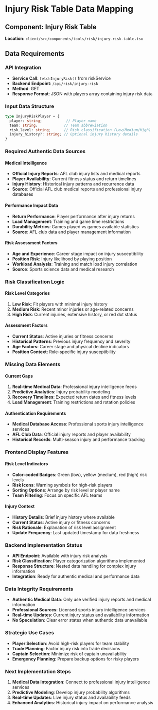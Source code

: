 # Injury Risk Table Data Mapping

## Component: Injury Risk Table
**Location**: `client/src/components/tools/risk/injury-risk-table.tsx`

## Data Requirements

### API Integration
- **Service Call**: `fetchInjuryRisk()` from riskService
- **Backend Endpoint**: `/api/risk/injury-risk`
- **Method**: GET
- **Response Format**: JSON with players array containing injury risk data

### Input Data Structure
```typescript
type InjuryRiskPlayer = {
  player: string;           // Player name
  team: string;            // Team abbreviation
  risk_level: string;      // Risk classification (Low/Medium/High)
  injury_history?: string; // Optional injury history details
}
```

### Required Authentic Data Sources

#### Medical Intelligence
- **Official Injury Reports**: AFL club injury lists and medical reports
- **Player Availability**: Current fitness status and return timelines
- **Injury History**: Historical injury patterns and recurrence data
- **Source**: Official AFL club medical reports and professional injury databases

#### Performance Impact Data
- **Return Performance**: Player performance after injury returns
- **Load Management**: Training and game time restrictions
- **Durability Metrics**: Games played vs games available statistics
- **Source**: AFL club data and player management information

#### Risk Assessment Factors
- **Age and Experience**: Career stage impact on injury susceptibility
- **Position Risk**: Injury likelihood by playing position
- **Workload Analysis**: Training and match load injury correlation
- **Source**: Sports science data and medical research

### Risk Classification Logic

#### Risk Level Categories
1. **Low Risk**: Fit players with minimal injury history
2. **Medium Risk**: Recent minor injuries or age-related concerns
3. **High Risk**: Current injuries, extensive history, or red dot status

#### Assessment Factors
- **Current Status**: Active injuries or fitness concerns
- **Historical Patterns**: Previous injury frequency and severity
- **Age Factors**: Career stage and physical decline indicators
- **Position Context**: Role-specific injury susceptibility

### Missing Data Elements

#### Current Gaps
1. **Real-time Medical Data**: Professional injury intelligence feeds
2. **Predictive Analytics**: Injury probability modeling
3. **Recovery Timelines**: Expected return dates and fitness levels
4. **Load Management**: Training restrictions and rotation policies

#### Authentication Requirements
- **Medical Database Access**: Professional sports injury intelligence services
- **AFL Club Data**: Official injury reports and player availability
- **Historical Records**: Multi-season injury and performance tracking

### Frontend Display Features

#### Risk Level Indicators
- **Color-coded Badges**: Green (low), yellow (medium), red (high) risk levels
- **Risk Icons**: Warning symbols for high-risk players
- **Sorting Options**: Arrange by risk level or player name
- **Team Filtering**: Focus on specific AFL teams

#### Injury Context
- **History Details**: Brief injury history where available
- **Current Status**: Active injury or fitness concerns
- **Risk Rationale**: Explanation of risk level assignment
- **Update Frequency**: Last updated timestamp for data freshness

### Backend Implementation Status
- **API Endpoint**: Available with injury risk analysis
- **Risk Classification**: Player categorization algorithms implemented
- **Response Structure**: Nested data handling for complex injury information
- **Integration**: Ready for authentic medical and performance data

### Data Integrity Requirements
- **Authentic Medical Data**: Only use verified injury reports and medical information
- **Professional Sources**: Licensed sports injury intelligence services
- **Real-time Updates**: Current injury status and availability information
- **No Speculation**: Clear error states when authentic data unavailable

### Strategic Use Cases
- **Player Selection**: Avoid high-risk players for team stability
- **Trade Planning**: Factor injury risk into trade decisions
- **Captain Selection**: Minimize risk of captain unavailability
- **Emergency Planning**: Prepare backup options for risky players

### Next Implementation Steps
1. **Medical Data Integration**: Connect to professional injury intelligence services
2. **Predictive Modeling**: Develop injury probability algorithms
3. **Real-time Updates**: Live injury status and availability feeds
4. **Enhanced Analytics**: Historical injury impact on performance analysis